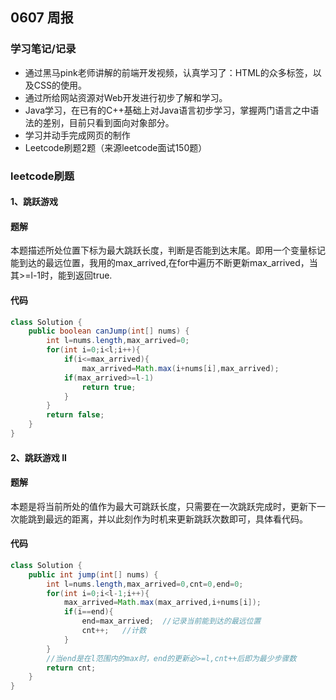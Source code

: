 ## 0607  周报
### 学习笔记/记录
- 通过黑马pink老师讲解的前端开发视频，认真学习了：HTML的众多标签，以及CSS的使用。
- 通过所给网站资源对Web开发进行初步了解和学习。 
- Java学习，在已有的C++基础上对Java语言初步学习，掌握两门语言之中语法的差别，目前只看到面向对象部分。
- 学习并动手完成网页的制作
- Leetcode刷题2题（来源leetcode面试150题）

### leetcode刷题
#### 1、跳跃游戏
#### 题解
本题描述所处位置下标为最大跳跃长度，判断是否能到达末尾。即用一个变量标记能到达的最远位置，我用的max_arrived,在for中遍历不断更新max_arrived，当其>=l-1时，能到返回true.
#### 代码
```java
class Solution {
    public boolean canJump(int[] nums) {
        int l=nums.length,max_arrived=0;
        for(int i=0;i<l;i++){
            if(i<=max_arrived){
                max_arrived=Math.max(i+nums[i],max_arrived);
            if(max_arrived>=l-1)
                return true;
            }
        }
        return false;
    }
}
```

#### 2、跳跃游戏 II
#### 题解
本题是将当前所处的值作为最大可跳跃长度，只需要在一次跳跃完成时，更新下一次能跳到最远的距离，并以此刻作为时机来更新跳跃次数即可，具体看代码。
#### 代码
```java
class Solution {
    public int jump(int[] nums) {
        int l=nums.length,max_arrived=0,cnt=0,end=0;
        for(int i=0;i<l-1;i++){
            max_arrived=Math.max(max_arrived,i+nums[i]);
            if(i==end){  
                end=max_arrived;  //记录当前能到达的最远位置
                cnt++;   //计数
            }
        }
        //当end是在l范围内的max时，end的更新必>=l,cnt++后即为最少步骤数
        return cnt;
    }
}
```
